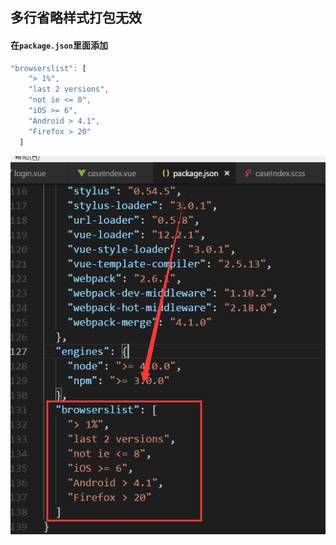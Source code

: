 ## 多行省略样式打包无效

#### 在`package.json`里面添加

``` js
"browserslist": [
    "> 1%",
    "last 2 versions",
    "not ie <= 8",
    "iOS >= 6",
    "Android > 4.1",
    "Firefox > 20"
  ]
```

![](image/Image.png)